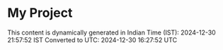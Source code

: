 # My Project

This content is dynamically generated in Indian Time (IST): 2024-12-30 21:57:52 IST
Converted to UTC: 2024-12-30 16:27:52 UTC
